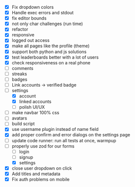 - [x] Fix dropdown colors
- [x] Handle exec errors and stdout
- [x] fix editor bounds
- [x] not only char challenges (run time)
- [x] refactor
- [x] responsive
- [x] logged out access
- [x] make all pages like the profile (theme)
- [x] support both python and js solutions
- [x] test leaderboards better with a lot of users
- [x] check responsiveness on a real phone
- [ ] comments
- [ ] streaks
- [ ] badges
- [ ] Link accounts -> verified badge
- [ ] settings
  - [x] account
  - [x] linked accounts
  - [ ] polish UI/UX
- [ ] make navbar 100% css
- [ ] avatars
- [ ] build script
- [x] use username plugin instead of name field
- [x] add proper confirm and error dialogs on the settings page
- [ ] update code runner: run all tests at once, warmpup
- [ ] properly use zod for our forms
  - [ ] login
  - [ ] signup
  - [x] settings
- [x] close user dropdown on click
- [x] Add titles and metadata
- [x] Fix auth problems on mobile